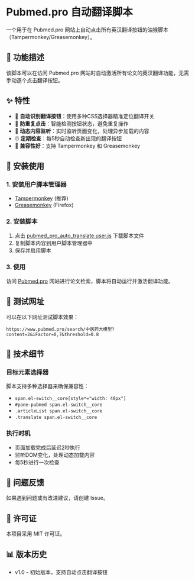 # Pubmed.pro 自动翻译脚本

一个用于在 Pubmed.pro 网站上自动点击所有英汉翻译按钮的油猴脚本（Tampermonkey/Greasemonkey）。

## 📝 功能描述

该脚本可以在访问 Pubmed.pro 网站时自动激活所有论文的英汉翻译功能，无需手动逐个点击翻译按钮。

## ✨ 特性

- 🔄 **自动识别翻译按钮**：使用多种CSS选择器精准定位翻译开关
- 🚫 **防重复点击**：智能检测按钮状态，避免重复操作
- 👀 **动态内容监听**：实时监听页面变化，处理异步加载的内容
- ⏰ **定期检查**：每5秒自动检查新出现的翻译按钮
- 📱 **兼容性好**：支持 Tampermonkey 和 Greasemonkey

## 🚀 安装使用

### 1. 安装用户脚本管理器
- [Tampermonkey](https://www.tampermonkey.net/) (推荐)
- [Greasemonkey](https://www.greasespot.net/) (Firefox)

### 2. 安装脚本
1. 点击 [pubmed_pro_auto_translate.user.js](./pubmed_pro_auto_translate.user.js) 下载脚本文件
2. 复制脚本内容到用户脚本管理器中
3. 保存并启用脚本

### 3. 使用
访问 [Pubmed.pro](https://www.pubmed.pro/) 网站进行论文检索，脚本将自动运行并激活翻译功能。

## 🎯 测试网址

可以在以下网址测试脚本效果：
```
https://www.pubmed.pro/search/中医药大模型?content=2&iFactor=0,7&threshold=0.8
```

## 🔧 技术细节

### 目标元素选择器
脚本支持多种选择器来确保兼容性：
- `span.el-switch__core[style*="width: 40px"]`
- `#pane-pubmed span.el-switch__core`
- `.articleList span.el-switch__core`
- `.translate span.el-switch__core`

### 执行时机
- 页面加载完成后延迟2秒执行
- 监听DOM变化，处理动态加载内容
- 每5秒进行一次检查

## 🐛 问题反馈

如果遇到问题或有改进建议，请创建 Issue。

## 📄 许可证

本项目采用 MIT 许可证。

## 📊 版本历史

- v1.0 - 初始版本，支持自动点击翻译按钮
